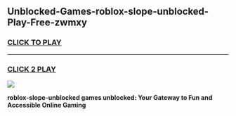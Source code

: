 
## Unblocked-Games-roblox-slope-unblocked-Play-Free-zwmxy
<h3>
<a href="https://premium76.site?title=roblox-slope-unblocked&ref=12A">CLICK TO PLAY</a></h3>
<hr>

<h3>
<a href="https://premium76.site?title=roblox-slope-unblocked&ref=12A">CLICK 2 PLAY</a>
  
</h3>

<a href="https://premium76.site?title=roblox-slope-unblocked&ref=12A"><img src="https://clearcache.store/games.png"></a>


**roblox-slope-unblocked games unblocked: Your Gateway to Fun and Accessible Online Gaming**
